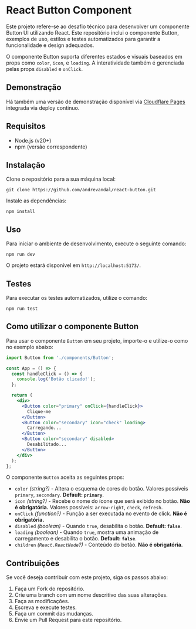 # React Button Component

Este projeto refere-se ao desafio técnico para desenvolver um componente Button UI utilizando React. Este repositório inclui o componente Button, exemplos de uso, estilos e testes automatizados para garantir a funcionalidade e design adequados.

O componente Button suporta diferentes estados e visuais baseados em props como `color`, `icon`, e `loading`. A interatividade também é gerenciada pelas props `disabled` e `onClick`.

## Demonstração

Há também uma versão de demonstração disponível via [Cloudflare Pages](https://react-button.pages.dev/) integrada via deploy continuo.

## Requisitos

- Node.js (v20+)
- npm (versão correspondente)

## Instalação

Clone o repositório para a sua máquina local:

```
git clone https://github.com/andrevandal/react-button.git
```

Instale as dependências:

```
npm install
```

## Uso

Para iniciar o ambiente de desenvolvimento, execute o seguinte comando:

```
npm run dev
```

O projeto estará disponível em `http://localhost:5173/`.

## Testes

Para executar os testes automatizados, utilize o comando:

```
npm run test
```

## Como utilizar o componente Button

Para usar o componente `Button` em seu projeto, importe-o e utilize-o como no exemplo abaixo:

```jsx
import Button from './components/Button';

const App = () => {
  const handleClick = () => {
    console.log('Botão clicado!');
  };

  return (
    <div>
      <Button color="primary" onClick={handleClick}>
        Clique-me
      </Button>
      <Button color="secondary" icon="check" loading>
        Carregando...
      </Button>
      <Button color="secondary" disabled>
        Desabilitado...
      </Button>
    </div>
  );
};
```

O componente `Button` aceita as seguintes props:

- `color` *(string?)* - Altera o esquema de cores do botão. Valores possíveis `primary`, `secondary`. **Default: `primary`**.
- `icon` *(string?)* - Recebe o nome do ícone que será exibido no botão. **Não é obrigatória.** Valores possíveis: `arrow-right`, `check`, `refresh`.
- `onClick` *(function?)* - Função a ser executada no evento de click. **Não é obrigatória.**
- `disabled` *(boolean)* - Quando `true`, desabilita o botão. **Default: `false`**.
- `loading` *(boolean)* - Quando `true`, mostra uma animação de carregamento e desabilita o botão. **Default: `false`**.
- `children` *(`React.ReactNode`?)* - Conteúdo do botão. **Não é obrigatória.**

## Contribuições

Se você deseja contribuir com este projeto, siga os passos abaixo:

1. Faça um Fork do repositório.
2. Crie uma branch com um nome descritivo das suas alterações.
3. Faça as modificações.
4. Escreva e execute testes.
5. Faça um commit das mudanças.
6. Envie um Pull Request para este repositório.
